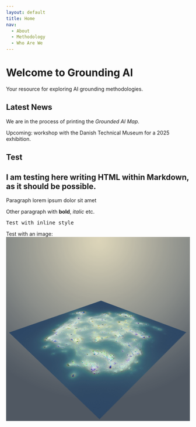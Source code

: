 ```yaml
---
layout: default
title: Home
nav: 
  - About
  - Methodology
  - Who Are We
---
```


# Welcome to Grounding AI

Your resource for exploring AI grounding methodologies.

## Latest News

We are in the process of printing the *Grounded AI Map*.

Upcoming: workshop with the Danish Technical Museum for a 2025 exhibition.

## Test

<div>
  <h2>I am testing here writing HTML within Markdown, as it should be possible.</h2>
  <p>Paragraph lorem ipsum dolor sit amet</p>
  <p>Other paragraph with <strong>bold</strong>, <em>italic</em> etc.</p>
  <p style="font-family:Monospace">Test with inline style</p>
  <p>Test with an image: <img src="/Images/logo.png"></p>
</div>
